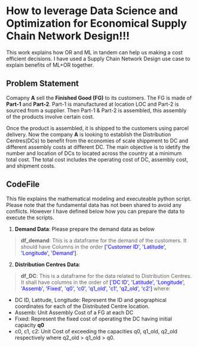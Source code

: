 # How to leverage Data Science and Optimization for Economical Supply Chain Network Design!!!
This work explains how OR and ML in tandem can help us making a cost efficient decisions. I have used a Supply Chain Network Design use case to explain benefits of ML+OR together.

## Problem Statement
Comapny __A__ sell the __Finished Good (FG)__ to its customers. The FG is made of __Part-1__ and __Part-2__. Part-1 is manufactured at location LOC and Part-2 is sourced from a supplier. Then Part-1 & Part-2 is assembled, this assembly of the products involve certain cost.
<br>


Once the product is assembled, it is shipped to the customers using parcel delivery. Now the company __A__ is looking to establish the Distribution Centres(DCs) to benefit from the economies of scale shippment to DC and different assembly costs at different DC. The main objective is to idetify the number and location of DCs to located across the country at a minimum total cost. The total cost includes the operating cost of DC, assembly cost, and shipment costs.

## CodeFile
This file explains the mathematical modeling and executeable python script. Please note that the fundamental data has not been shared to avoid any conflicts. However I have defined below how you can prepare the data to execute the scripts.


1. __Demand Data__: Please prepare the demand data as below
 > __df_demand__: This is a dataframe for the demand of the customers. It should have Columns in the order <font color=blue>['Customer ID', 'Latitude', 'Longitude', 'Demand']</font>.

2. __Distribution Centres Data__:
 > __df_DC__: This is a dataframe for the data related to Distribution Centres. It shall have columns in the order of <font color=blue>['DC ID', 'Latitude', 'Longitude', 'Assemb', 'Fixed', 'q0', 'c0', 'q1_old', 'c1', 'q2_old', 'c2']</font>  where:
   * DC ID, Latitude, Longitude: Represent the ID and geographical coordinates for each of the Distributed Centre location.
   * Assemb: Unit Assembly Cost of a FG at each DC
   * Fixed: Represent the fixed cost of operating the DC having initial capacity __q0__
   * c0, c1, c2: Unit Cost of exceeding the capacities q0, q1_old, q2_old respectively where q2_old > q1_old > q0.

